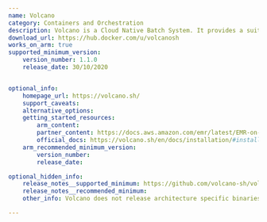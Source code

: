 ```yaml
---
name: Volcano
category: Containers and Orchestration
description: Volcano is a Cloud Native Batch System. It provides a suite of mechanisms that are commonly required by many classes of batch & elastic workload including machine learning/deep learning, bioinformatics/genomics and other "big data" applications.
download_url: https://hub.docker.com/u/volcanosh
works_on_arm: true
supported_minimum_version:
    version_number: 1.1.0
    release_date: 30/10/2020


optional_info:
    homepage_url: https://volcano.sh/
    support_caveats:
    alternative_options:
    getting_started_resources:
        arm_content:
        partner_content: https://docs.aws.amazon.com/emr/latest/EMR-on-EKS-DevelopmentGuide/tutorial-volcano.html
        official_docs: https://volcano.sh/en/docs/installation/#install-with-yaml-files
    arm_recommended_minimum_version:
        version_number:
        release_date:

optional_hidden_info:
    release_notes__supported_minimum: https://github.com/volcano-sh/volcano/releases/tag/v1.1.0
    release_notes__recommended_minimum:
    other_info: Volcano does not release architecture specific binaries. The docker images are available for linux/arm64 [here](https://hub.docker.com/u/volcanosh).

---
```

